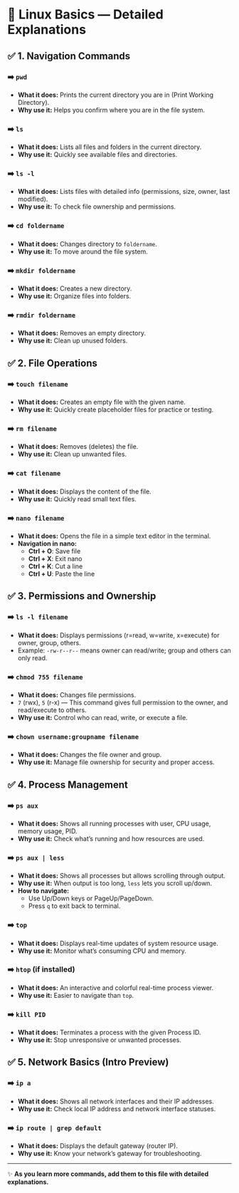 # 🐧 Linux Basics — Detailed Explanations

## ✅ 1. Navigation Commands

### ➡️ `pwd`
- **What it does:** Prints the current directory you are in (Print Working Directory).
- **Why use it:** Helps you confirm where you are in the file system.

### ➡️ `ls`
- **What it does:** Lists all files and folders in the current directory.
- **Why use it:** Quickly see available files and directories.

### ➡️ `ls -l`
- **What it does:** Lists files with detailed info (permissions, size, owner, last modified).
- **Why use it:** To check file ownership and permissions.

### ➡️ `cd foldername`
- **What it does:** Changes directory to `foldername`.
- **Why use it:** To move around the file system.

### ➡️ `mkdir foldername`
- **What it does:** Creates a new directory.
- **Why use it:** Organize files into folders.

### ➡️ `rmdir foldername`
- **What it does:** Removes an empty directory.
- **Why use it:** Clean up unused folders.

## ✅ 2. File Operations

### ➡️ `touch filename`
- **What it does:** Creates an empty file with the given name.
- **Why use it:** Quickly create placeholder files for practice or testing.

### ➡️ `rm filename`
- **What it does:** Removes (deletes) the file.
- **Why use it:** Clean up unwanted files.

### ➡️ `cat filename`
- **What it does:** Displays the content of the file.
- **Why use it:** Quickly read small text files.

### ➡️ `nano filename`
- **What it does:** Opens the file in a simple text editor in the terminal.
- **Navigation in nano:**
  - **Ctrl + O**: Save file
  - **Ctrl + X**: Exit nano
  - **Ctrl + K**: Cut a line
  - **Ctrl + U**: Paste the line

## ✅ 3. Permissions and Ownership

### ➡️ `ls -l filename`
- **What it does:** Displays permissions (r=read, w=write, x=execute) for owner, group, others.
- Example: `-rw-r--r--` means owner can read/write; group and others can only read.

### ➡️ `chmod 755 filename`
- **What it does:** Changes file permissions.
- `7` (rwx), `5` (r-x) — This command gives full permission to the owner, and read/execute to others.
- **Why use it:** Control who can read, write, or execute a file.

### ➡️ `chown username:groupname filename`
- **What it does:** Changes the file owner and group.
- **Why use it:** Manage file ownership for security and proper access.

## ✅ 4. Process Management

### ➡️ `ps aux`
- **What it does:** Shows all running processes with user, CPU usage, memory usage, PID.
- **Why use it:** Check what’s running and how resources are used.

### ➡️ `ps aux | less`
- **What it does:** Shows all processes but allows scrolling through output.
- **Why use it:** When output is too long, `less` lets you scroll up/down.
- **How to navigate:**
  - Use Up/Down keys or PageUp/PageDown.
  - Press `q` to exit back to terminal.

### ➡️ `top`
- **What it does:** Displays real-time updates of system resource usage.
- **Why use it:** Monitor what’s consuming CPU and memory.

### ➡️ `htop` (if installed)
- **What it does:** An interactive and colorful real-time process viewer.
- **Why use it:** Easier to navigate than `top`.

### ➡️ `kill PID`
- **What it does:** Terminates a process with the given Process ID.
- **Why use it:** Stop unresponsive or unwanted processes.

## ✅ 5. Network Basics (Intro Preview)

### ➡️ `ip a`
- **What it does:** Shows all network interfaces and their IP addresses.
- **Why use it:** Check local IP address and network interface statuses.

### ➡️ `ip route | grep default`
- **What it does:** Displays the default gateway (router IP).
- **Why use it:** Know your network’s gateway for troubleshooting.

---

✨ **As you learn more commands, add them to this file with detailed explanations.**
